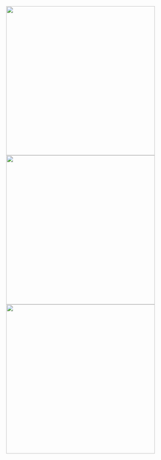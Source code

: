 <img src="https://github-readme-stats.vercel.app/api?username=Elcapitanoe&theme=react&show_icons=true&hide_border=true&count_private=true" width="400"/>
 
<img src="https://github-readme-streak-stats.herokuapp.com/?user=Elcapitanoe&theme=react&hide_border=true" width="400"/>

<img src="https://github-readme-stats.vercel.app/api/top-langs/?username=Elcapitanoe&theme=react&show_icons=true&hide_border=true&layout=compact" width="400"/>
